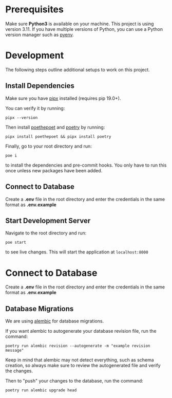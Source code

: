 # Prerequisites

Make sure **Python3** is available on your machine. This project is using version 3.11. If you have multiple versions of Python, you can use a Python version manager such as [pyenv](https://github.com/pyenv/pyenv).

# Development

The following steps outline additional setups to work on this project.

## Install Dependencies
Make sure you have [pipx](https://pypa.github.io/pipx/) installed (requires pip 19.0+).

You can verify it by running:
```
pipx --version
```

Then install [poethepoet](https://poethepoet.natn.io/index.html) and [poetry](https://python-poetry.org/docs/master/) by running:
```
pipx install poethepoet && pipx install poetry
```
Finally, go to your root directory and run:

```
poe i
```
to install the dependencies and pre-commit hooks. You only have to run this once unless new packages have been added.

## Connect to Database
Create a **.env** file in the root directory and enter the credentials in the same format as **.env.example**

## Start Development Server

Navigate to the root directory and run:
```
poe start
```
to see live changes. This will start the application at `localhost:8000`

# Connect to Database
Create a **.env** file in the root directory and enter the credentials in the same format as **.env.example**


## Database Migrations

We are using [alembic](https://alembic.sqlalchemy.org/en/latest) for database migrations. 

If you want alembic to autogenerate your database revision file, run the command:
```
poetry run alembic revision --autogenerate -m "example revision message"
```
Keep in mind that alembic may not detect everything, such as schema creation, so always make sure to review the autogenerated file and verify the changes.

Then to "push" your changes to the database, run the command:
```
poetry run alembic upgrade head
```
